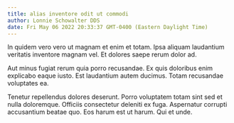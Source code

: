 ```yaml
---
title: alias inventore odit ut commodi
author: Lonnie Schowalter DDS
date: Fri May 06 2022 20:33:37 GMT-0400 (Eastern Daylight Time)
---
```

In quidem vero vero ut magnam et enim et totam. Ipsa aliquam laudantium veritatis inventore magnam vel. Et dolores saepe rerum dolor ad.

 Aut minus fugiat rerum quia porro recusandae. Ex quis doloribus enim explicabo eaque iusto. Est laudantium autem ducimus. Totam recusandae voluptates ea.

 Tenetur repellendus dolores deserunt. Porro voluptatem totam sint sed et nulla doloremque. Officiis consectetur deleniti ex fuga. Aspernatur corrupti accusantium beatae quo. Eos harum est ut harum. Qui et unde.